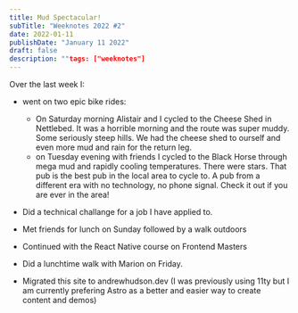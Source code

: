 ```yaml
---
title: Mud Spectacular!
subTitle: "Weeknotes 2022 #2"
date: 2022-01-11
publishDate: "January 11 2022"
draft: false
description: ""tags: ["weeknotes"]
---
```


Over the last week I:

- went on two epic bike rides:

  - On Saturday morning Alistair and I cycled to the Cheese Shed in Nettlebed. It was a horrible morning and the route was super muddy. Some seriously steep hills. We had the cheese shed to ourself and even more mud and rain for the return leg.
  - on Tuesday evening with friends I cycled to the Black Horse through mega mud and rapidly cooling temperatures. There were stars. That pub is the best pub in the local area to cycle to. A pub from a different era with no technology, no phone signal. Check it out if you are ever in the area!

- Did a technical challange for a job I have applied to.
- Met friends for lunch on Sunday followed by a walk outdoors
- Continued with the React Native course on Frontend Masters
- Did a lunchtime walk with Marion on Friday.
- Migrated this site to andrewhudson.dev (I was previously using 11ty but I am currently prefering Astro as a better and easier way to create content and demos)
